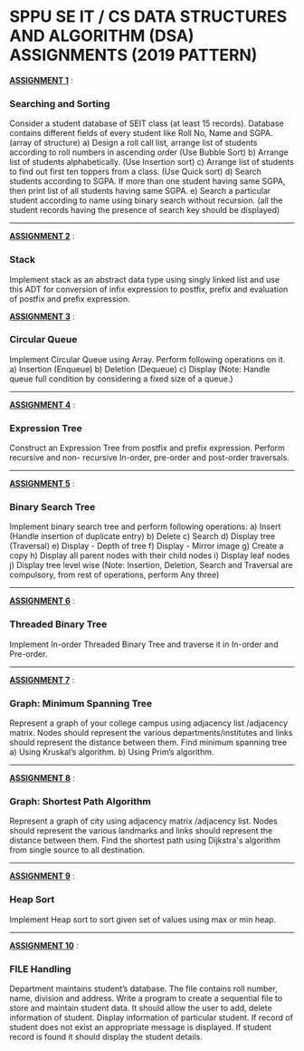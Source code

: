 <h1> SPPU SE IT / CS DATA STRUCTURES AND ALGORITHM (DSA) ASSIGNMENTS (2019 PATTERN)  </h1>

<a href=""><b>ASSIGNMENT 1</b></a> : <p><h3>Searching and Sorting</h3> Consider a student database of SEIT class (at least 15 records). Database contains different fields of
every student like Roll No, Name and SGPA.(array of structure)
a) Design a roll call list, arrange list of students according to roll numbers in ascending order (Use
Bubble Sort)
b) Arrange list of students alphabetically. (Use Insertion sort)
c) Arrange list of students to find out first ten toppers from a class. (Use Quick sort)
d) Search students according to SGPA. If more than one student having same SGPA, then print list
of all students having same SGPA.
e) Search a particular student according to name using binary search without recursion. (all the student records having the presence of search key should be
displayed)</p>
<hr>
<a href=""><b>ASSIGNMENT 2</b></a> : <p><h3>Stack</h3>Implement stack as an abstract data type using singly linked list and use this ADT for conversion of
infix expression to postfix, prefix and evaluation of postfix and prefix expression.</p>
<a href=""><b>ASSIGNMENT 3</b></a> : <p><h3>Circular Queue</h3>Implement Circular Queue using Array. Perform following operations on it.
a) Insertion (Enqueue)
b) Deletion (Dequeue)
c) Display
(Note: Handle queue full condition by considering a fixed size of a queue.)</p>
<hr>
<a href=""><b>ASSIGNMENT 4</b></a> : <p><h3>Expression Tree</h3>Construct an Expression Tree from postfix and prefix expression. Perform recursive and non-
recursive In-order, pre-order and post-order traversals.</p>
<hr>
<a href=""><b>ASSIGNMENT 5</b></a> : <p><h3>Binary Search Tree</h3>Implement binary search tree and perform following operations:
a) Insert (Handle insertion of duplicate entry)
b) Delete
c) Search
d) Display tree (Traversal)
e) Display - Depth of tree
f) Display - Mirror image
g) Create a copy
h) Display all parent nodes with their child nodes
i) Display leaf nodes
j) Display tree level wise
(Note: Insertion, Deletion, Search and Traversal are compulsory, from rest of operations, perform
Any three)</p>
<hr>
<a href=""><b>ASSIGNMENT 6</b></a> : <p><h3>Threaded Binary Tree</h3>Implement In-order Threaded Binary Tree and traverse it in In-order and Pre-order.</p>
<hr>
<a href=""><b>ASSIGNMENT 7</b></a> : <p><h3>Graph: Minimum Spanning Tree</h3>Represent a graph of your college campus using adjacency list /adjacency matrix. Nodes should
represent the various departments/institutes and links should represent the distance between them.
Find minimum spanning tree
a) Using Kruskal’s algorithm.
b) Using Prim’s algorithm.</p>
<hr>
<a href=""><b>ASSIGNMENT 8</b></a> : <p><h3>Graph: Shortest Path Algorithm</h3>Represent a graph of city using adjacency matrix /adjacency list. Nodes should represent the various landmarks and links should represent the distance between them. Find the shortest path using
Dijkstra's algorithm from single source to all destination.</p>
<hr>
<a href=""><b>ASSIGNMENT 9</b></a> : <p><h3>Heap Sort</h3>Implement Heap sort to sort given set of values using max or min heap.</p>
<hr>
<a href=""><b>ASSIGNMENT 10</b></a> : <p><h3>FILE Handling</h3>Department maintains student’s database. The file contains roll number, name, division and address.
Write a program to create a sequential file to store and maintain student data. It should allow the
user to add, delete information of student. Display information of particular student. If record of
student does not exist an appropriate message is displayed. If student record is found it should
display the student details.</p>
